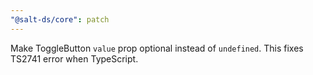 ```yaml
---
"@salt-ds/core": patch
---
```


Make ToggleButton `value` prop optional instead of `undefined`. This fixes TS2741 error when TypeScript.
